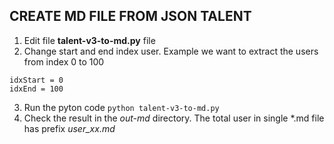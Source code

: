 ## CREATE MD FILE FROM JSON TALENT
1. Edit file **talent-v3-to-md.py** file
2. Change start and end index user. Example we want to extract the users from index 0 to 100
```
idxStart = 0
idxEnd = 100
```
3. Run the pyton code `python talent-v3-to-md.py`
4. Check the result in the *out-md* directory. The total user in single *.md file has prefix *user_xx.md*